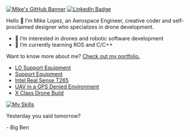 [![Mike's GitHub Banner](https://github.com/mlopez96/mlopez96/assets/26072511/0b27f7e6-d41d-4aed-a2db-1180d71f7292)](https://mikelopez.io)
[![LinkedIn Badge](https://img.shields.io/badge/LinkedIn-Profile-informational?style=flat&logo=linkedin&logoColor=white&color=0D76A8)](https://www.linkedin.com/in/mike-lopez/)

Hello 👋
I’m Mike Lopez, an Aerospace Engineer, creative coder and self-proclaimed designer who specializes in drone development. 
- 👀 I’m interested in drones and robotic software development
- 🌱 I’m currently learning ROS and C/C++

Want to know more about me? [Check out my portfolio.](https://mikelopez.io)


<!-- BLOG-POST-LIST:START -->
- [LO Support Equipment](https://www.mikelopez.io/post/lo-support-equipment)
- [Support Equipment](https://www.mikelopez.io/post/support-equipment)
- [Intel Real Sense T265](https://www.mikelopez.io/post/intel-real-sense-t265)
- [UAV in a GPS Denied Environment](https://www.mikelopez.io/post/uav-in-a-gps-denied-environment)
- [X Class Drone Build](https://www.mikelopez.io/post/x-class-drone-build)
<!-- BLOG-POST-LIST:END --> 

<!-- SKILLS-LIST:START -->

[![My Skills](https://skillicons.dev/icons?i=atom,arduino,autocad,cpp,cmake,github,html,linux,matlab,octave,pr,py,raspberrypi,react,ros,visualstudio)](https://skillicons.dev)

<!-- SKILLS-LIST:END --> 

<p>Yesterday you said tomorrow?</p>

<p>- Big Ben</p>
